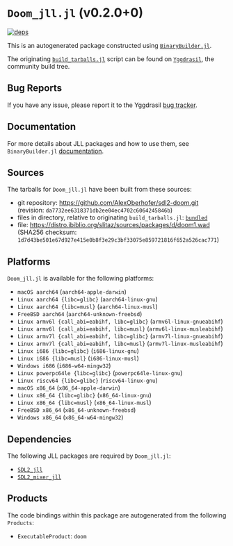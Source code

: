# `Doom_jll.jl` (v0.2.0+0)

[![deps](https://juliahub.com/docs/Doom_jll/deps.svg)](https://juliahub.com/ui/Packages/General/Doom_jll/)

This is an autogenerated package constructed using [`BinaryBuilder.jl`](https://github.com/JuliaPackaging/BinaryBuilder.jl).

The originating [`build_tarballs.jl`](https://github.com/JuliaPackaging/Yggdrasil/blob/f3cea925e19d71ed9a7e31dbdc5ca04356cc7de8/D/Doom/build_tarballs.jl) script can be found on [`Yggdrasil`](https://github.com/JuliaPackaging/Yggdrasil/), the community build tree.

## Bug Reports

If you have any issue, please report it to the Yggdrasil [bug tracker](https://github.com/JuliaPackaging/Yggdrasil/issues).

## Documentation

For more details about JLL packages and how to use them, see `BinaryBuilder.jl` [documentation](https://docs.binarybuilder.org/stable/jll/).

## Sources

The tarballs for `Doom_jll.jl` have been built from these sources:

* git repository: https://github.com/AlexOberhofer/sdl2-doom.git (revision: `da7732ee6318371db2ee04ec4702c6064245846b`)
* files in directory, relative to originating `build_tarballs.jl`: [`bundled`](https://github.com/JuliaPackaging/Yggdrasil/tree/f3cea925e19d71ed9a7e31dbdc5ca04356cc7de8/D/Doom/bundled)
* file: https://distro.ibiblio.org/slitaz/sources/packages/d/doom1.wad (SHA256 checksum: `1d7d43be501e67d927e415e0b8f3e29c3bf33075e859721816f652a526cac771`)

## Platforms

`Doom_jll.jl` is available for the following platforms:

* `macOS aarch64` (`aarch64-apple-darwin`)
* `Linux aarch64 {libc=glibc}` (`aarch64-linux-gnu`)
* `Linux aarch64 {libc=musl}` (`aarch64-linux-musl`)
* `FreeBSD aarch64` (`aarch64-unknown-freebsd`)
* `Linux armv6l {call_abi=eabihf, libc=glibc}` (`armv6l-linux-gnueabihf`)
* `Linux armv6l {call_abi=eabihf, libc=musl}` (`armv6l-linux-musleabihf`)
* `Linux armv7l {call_abi=eabihf, libc=glibc}` (`armv7l-linux-gnueabihf`)
* `Linux armv7l {call_abi=eabihf, libc=musl}` (`armv7l-linux-musleabihf`)
* `Linux i686 {libc=glibc}` (`i686-linux-gnu`)
* `Linux i686 {libc=musl}` (`i686-linux-musl`)
* `Windows i686` (`i686-w64-mingw32`)
* `Linux powerpc64le {libc=glibc}` (`powerpc64le-linux-gnu`)
* `Linux riscv64 {libc=glibc}` (`riscv64-linux-gnu`)
* `macOS x86_64` (`x86_64-apple-darwin`)
* `Linux x86_64 {libc=glibc}` (`x86_64-linux-gnu`)
* `Linux x86_64 {libc=musl}` (`x86_64-linux-musl`)
* `FreeBSD x86_64` (`x86_64-unknown-freebsd`)
* `Windows x86_64` (`x86_64-w64-mingw32`)

## Dependencies

The following JLL packages are required by `Doom_jll.jl`:

* [`SDL2_jll`](https://github.com/JuliaBinaryWrappers/SDL2_jll.jl)
* [`SDL2_mixer_jll`](https://github.com/JuliaBinaryWrappers/SDL2_mixer_jll.jl)

## Products

The code bindings within this package are autogenerated from the following `Products`:

* `ExecutableProduct`: `doom`
